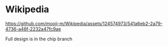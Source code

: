 # Wikipedia

https://github.com/mooji-m/Wikipedia/assets/124574973/541a6eb2-2a79-4736-a48f-2232a47fc9ae

Full design is in the chip branch
